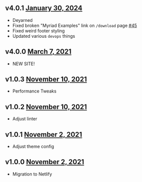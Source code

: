 ## v4.0.1 [January 30, 2024](https://github.com/lando/website/releases/tag/v4.0.1)

* Deyarned
* Fixed broken "Myriad Examples" link on `/download` page [#45](https://github.com/lando/website/issues/45)
* Fixed weird footer styling
* Updated various `devops` things

## v4.0.0 [March 7, 2021](https://github.com/lando/website/releases/tag/v4.0.0)

* NEW SITE!

## v1.0.3 [November 10, 2021](https://github.com/lando/website/releases/tag/v1.0.3)

* Performance Tweaks

## v1.0.2 [November 10, 2021](https://github.com/lando/website/releases/tag/v1.0.2)

* Adjust linter

## v1.0.1 [November 2, 2021](https://github.com/lando/website/releases/tag/v1.0.1)

* Adjust theme config

## v1.0.0 [November 2, 2021](https://github.com/lando/website/releases/tag/v1.0.0)

* Migration to Netlify
